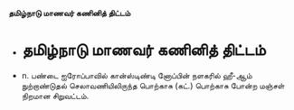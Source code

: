 **தமிழ்நாடு மாணவர் கணினித் திட்டம்**
- # தமிழ்நாடு மாணவர் கணினித் திட்டம்
- n. பண்டை ஐரோப்பாவில் கான்ஸ்டிண்டி னோப்பின் நளகரில் ஹீ-ஆம் நுற்றாண்டுதல் செலாவணியிலிருந்த பொற்காசு (கட்.) பொற்காசு போன்ற மஞ்சள்  நிறமான  சிறுவட்டம்.

